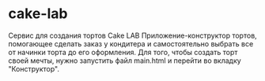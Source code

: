 # cake-lab
Сервис для создания тортов Cake LAB
Приложение-конструктор тортов, помогающее сделать заказ у кондитера и самостоятельно выбрать все от начинки торта до его оформления.
Для того, чтобы создать торт своей мечты, нужно запустить файл main.html и перейти во вкладку "Конструктор".
